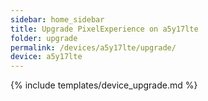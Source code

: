 ```yaml
---
sidebar: home_sidebar
title: Upgrade PixelExperience on a5y17lte
folder: upgrade
permalink: /devices/a5y17lte/upgrade/
device: a5y17lte
---
```

{% include templates/device_upgrade.md %}
